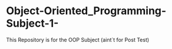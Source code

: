 # Object-Oriented_Programming-Subject-1-
This Repository is for the OOP Subject (aint`t for Post Test)
